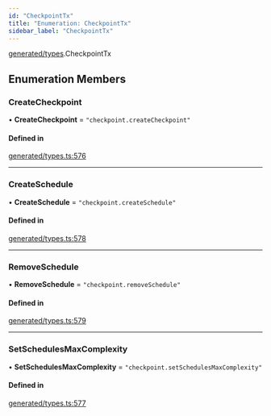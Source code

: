 ```yaml
---
id: "CheckpointTx"
title: "Enumeration: CheckpointTx"
sidebar_label: "CheckpointTx"
---
```


[generated/types](../../../../modules/Generated/Types/Types.md).CheckpointTx

## Enumeration Members

### CreateCheckpoint

• **CreateCheckpoint** = ``"checkpoint.createCheckpoint"``

#### Defined in

[generated/types.ts:576](https://github.com/PolymeshAssociation/polymesh-sdk/blob/c8da9dfce/src/generated/types.ts#L576)

___

### CreateSchedule

• **CreateSchedule** = ``"checkpoint.createSchedule"``

#### Defined in

[generated/types.ts:578](https://github.com/PolymeshAssociation/polymesh-sdk/blob/c8da9dfce/src/generated/types.ts#L578)

___

### RemoveSchedule

• **RemoveSchedule** = ``"checkpoint.removeSchedule"``

#### Defined in

[generated/types.ts:579](https://github.com/PolymeshAssociation/polymesh-sdk/blob/c8da9dfce/src/generated/types.ts#L579)

___

### SetSchedulesMaxComplexity

• **SetSchedulesMaxComplexity** = ``"checkpoint.setSchedulesMaxComplexity"``

#### Defined in

[generated/types.ts:577](https://github.com/PolymeshAssociation/polymesh-sdk/blob/c8da9dfce/src/generated/types.ts#L577)

